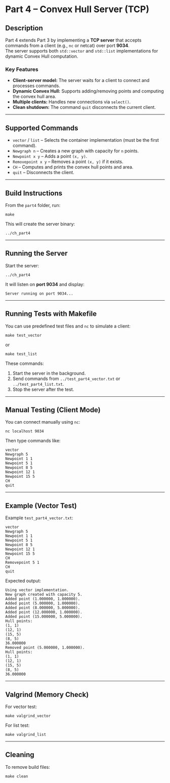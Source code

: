# Part 4 – Convex Hull Server (TCP)

## Description
Part 4 extends Part 3 by implementing a **TCP server** that accepts commands from a client (e.g., `nc` or netcat) over port **9034**.  
The server supports both `std::vector` and `std::list` implementations for dynamic Convex Hull computation.

### Key Features
- **Client-server model:** The server waits for a client to connect and processes commands.
- **Dynamic Convex Hull:** Supports adding/removing points and computing the convex hull area.
- **Multiple clients:** Handles new connections via `select()`.
- **Clean shutdown:** The command `quit` disconnects the current client.

---

## Supported Commands
- `vector` / `list` – Selects the container implementation (must be the first command).
- `Newgraph n` – Creates a new graph with capacity for `n` points.
- `Newpoint x y` – Adds a point `(x, y)`.
- `Removepoint x y` – Removes a point `(x, y)` if it exists.
- `CH` – Computes and prints the convex hull points and area.
- `quit` – Disconnects the client.

---

## Build Instructions
From the `part4` folder, run:
```
make
```
This will create the server binary:
```
../ch_part4
```

---

## Running the Server
Start the server:
```
../ch_part4
```
It will listen on **port 9034** and display:
```
Server running on port 9034...
```

---

## Running Tests with Makefile
You can use predefined test files and `nc` to simulate a client:
```
make test_vector
```
or
```
make test_list
```
These commands:
1. Start the server in the background.
2. Send commands from `../test_part4_vector.txt` or `../test_part4_list.txt`.
3. Stop the server after the test.

---

## Manual Testing (Client Mode)
You can connect manually using `nc`:
```
nc localhost 9034
```
Then type commands like:
```
vector
Newgraph 5
Newpoint 1 1
Newpoint 5 1
Newpoint 8 5
Newpoint 12 1
Newpoint 15 5
CH
quit
```

---

## Example (Vector Test)
Example `test_part4_vector.txt`:
```
vector
Newgraph 5
Newpoint 1 1
Newpoint 5 1
Newpoint 8 5
Newpoint 12 1
Newpoint 15 5
CH
Removepoint 5 1
CH
quit
```

Expected output:
```
Using vector implementation.
New graph created with capacity 5.
Added point (1.000000, 1.000000).
Added point (5.000000, 1.000000).
Added point (8.000000, 5.000000).
Added point (12.000000, 1.000000).
Added point (15.000000, 5.000000).
Hull points:
(1, 1)
(12, 1)
(15, 5)
(8, 5)
36.000000
Removed point (5.000000, 1.000000).
Hull points:
(1, 1)
(12, 1)
(15, 5)
(8, 5)
36.000000
```

---

## Valgrind (Memory Check)
For vector test:
```
make valgrind_vector
```
For list test:
```
make valgrind_list
```

---

## Cleaning
To remove build files:
```
make clean
```

